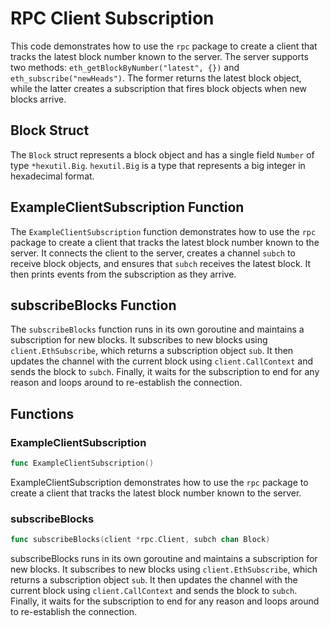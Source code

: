 # RPC Client Subscription

This code demonstrates how to use the `rpc` package to create a client that tracks the latest block number known to the server. The server supports two methods: `eth_getBlockByNumber("latest", {})` and `eth_subscribe("newHeads")`. The former returns the latest block object, while the latter creates a subscription that fires block objects when new blocks arrive.

## Block Struct

The `Block` struct represents a block object and has a single field `Number` of type `*hexutil.Big`. `hexutil.Big` is a type that represents a big integer in hexadecimal format.

## ExampleClientSubscription Function

The `ExampleClientSubscription` function demonstrates how to use the `rpc` package to create a client that tracks the latest block number known to the server. It connects the client to the server, creates a channel `subch` to receive block objects, and ensures that `subch` receives the latest block. It then prints events from the subscription as they arrive.

## subscribeBlocks Function

The `subscribeBlocks` function runs in its own goroutine and maintains a subscription for new blocks. It subscribes to new blocks using `client.EthSubscribe`, which returns a subscription object `sub`. It then updates the channel with the current block using `client.CallContext` and sends the block to `subch`. Finally, it waits for the subscription to end for any reason and loops around to re-establish the connection.

## Functions

### ExampleClientSubscription

```go
func ExampleClientSubscription()
```

ExampleClientSubscription demonstrates how to use the `rpc` package to create a client that tracks the latest block number known to the server.

### subscribeBlocks

```go
func subscribeBlocks(client *rpc.Client, subch chan Block)
```

subscribeBlocks runs in its own goroutine and maintains a subscription for new blocks. It subscribes to new blocks using `client.EthSubscribe`, which returns a subscription object `sub`. It then updates the channel with the current block using `client.CallContext` and sends the block to `subch`. Finally, it waits for the subscription to end for any reason and loops around to re-establish the connection.